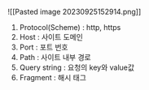 ![[Pasted image 20230925152914.png]]
1. Protocol(Scheme) : http, https
2. Host : 사이트 도메인
3. Port : 포트 번호
4. Path : 사이트 내부 경로
5. Query string : 요청의 key와 value값
6. Fragment : 해시 태그